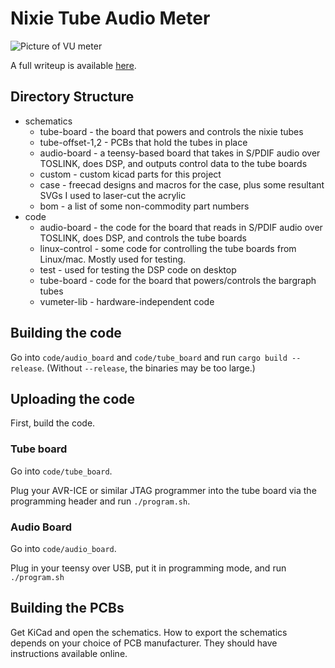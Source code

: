 # Nixie Tube Audio Meter

![Picture of VU meter](http://yager.io/vumeter/Main.jpeg)

A full writeup is available [here](http://yager.io/vumeter/vu.html).

## Directory Structure
* schematics
    * tube-board - the board that powers and controls the nixie tubes
    * tube-offset-1,2 - PCBs that hold the tubes in place
    * audio-board - a teensy-based board that takes in S/PDIF audio over TOSLINK, does DSP, and outputs control data to the tube boards
    * custom - custom kicad parts for this project
    * case - freecad designs and macros for the case, plus some resultant SVGs I used to laser-cut the acrylic
    * bom - a list of some non-commodity part numbers
* code
    * audio-board - the code for the board that reads in S/PDIF audio over TOSLINK, does DSP, and controls the tube boards
    * linux-control - some code for controlling the tube boards from Linux/mac. Mostly used for testing.
    * test - used for testing the DSP code on desktop
    * tube-board - code for the board that powers/controls the bargraph tubes
    * vumeter-lib - hardware-independent code


## Building the code

Go into `code/audio_board` and `code/tube_board` and run `cargo build --release`. (Without `--release`, the binaries may be too large.)

## Uploading the code

First, build the code.

### Tube board

Go into `code/tube_board`.

Plug your AVR-ICE or similar JTAG programmer into the tube board via the programming header and run `./program.sh`.

### Audio Board

Go into `code/audio_board`.

Plug in your teensy over USB, put it in programming mode, and run `./program.sh`


## Building the PCBs

Get KiCad and open the schematics. How to export the schematics depends on your choice of PCB manufacturer. They should have instructions available online.


